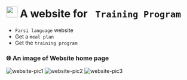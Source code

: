 <h1> <img src="https://user-images.githubusercontent.com/74038190/213844263-a8897a51-32f4-4b3b-b5c2-e1528b89f6f3.png" width='30px' height="30px" /> A website for <code> Training Program </code> </h1>

- `Farsi language` website
- Get a `meal plan`
- Get the `training program`

<h3> 🌐 An image of Website home page</h3>

![website-pic1]([https://github.com/ali-fakhrodin/gym-project/blob/main/02-gym.png](https://github.com/ali-fakhrodin/gym-project/blob/main/gym-img(1).jpg))
![website-pic2]([https://github.com/ali-fakhrodin/gym-project/blob/main/02-gym.png](https://github.com/ali-fakhrodin/gym-project/blob/main/gym-img(2).jpg))
![website-pic3]([https://github.com/ali-fakhrodin/gym-project/blob/main/02-gym.png](https://github.com/ali-fakhrodin/gym-project/blob/main/gym-img(3).jpg))
